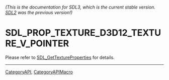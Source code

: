 ###### (This is the documentation for SDL3, which is the current stable version. [SDL2](https://wiki.libsdl.org/SDL2/) was the previous version!)
# SDL_PROP_TEXTURE_D3D12_TEXTURE_V_POINTER

Please refer to [SDL_GetTextureProperties](SDL_GetTextureProperties) for details.

----
[CategoryAPI](CategoryAPI), [CategoryAPIMacro](CategoryAPIMacro)

